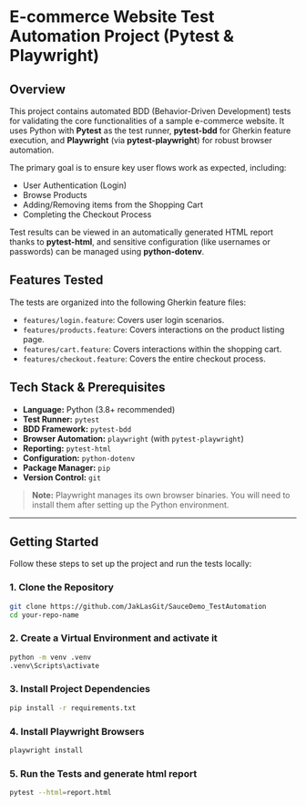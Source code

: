 # E-commerce Website Test Automation Project (Pytest & Playwright)

## Overview

This project contains automated BDD (Behavior-Driven Development) tests for validating the core functionalities of a sample e-commerce website. It uses Python with **Pytest** as the test runner, **pytest-bdd** for Gherkin feature execution, and **Playwright** (via **pytest-playwright**) for robust browser automation.

The primary goal is to ensure key user flows work as expected, including:
* User Authentication (Login)
* Browse Products
* Adding/Removing items from the Shopping Cart
* Completing the Checkout Process

Test results can be viewed in an automatically generated HTML report thanks to **pytest-html**, and sensitive configuration (like usernames or passwords) can be managed using **python-dotenv**.

## Features Tested

The tests are organized into the following Gherkin feature files:

* `features/login.feature`: Covers user login scenarios.
* `features/products.feature`: Covers interactions on the product listing page.
* `features/cart.feature`: Covers interactions within the shopping cart.
* `features/checkout.feature`: Covers the entire checkout process.

## Tech Stack & Prerequisites

- **Language:** Python (3.8+ recommended)
- **Test Runner:** `pytest`
- **BDD Framework:** `pytest-bdd`
- **Browser Automation:** `playwright` (with `pytest-playwright`)
- **Reporting:** `pytest-html`
- **Configuration:** `python-dotenv`
- **Package Manager:** `pip`
- **Version Control:** `git`

> **Note:** Playwright manages its own browser binaries. You will need to install them after setting up the Python environment.

---

## Getting Started

Follow these steps to set up the project and run the tests locally:

### 1. Clone the Repository
```bash
git clone https://github.com/JakLasGit/SauceDemo_TestAutomation
cd your-repo-name
```
### 2. Create a Virtual Environment and activate it
```bash
python -m venv .venv
.venv\Scripts\activate
```
### 3. Install Project Dependencies
```bash
pip install -r requirements.txt
```
### 4. Install Playwright Browsers
```bash
playwright install
```
### 5. Run the Tests and generate html report
```bash
pytest --html=report.html
```

